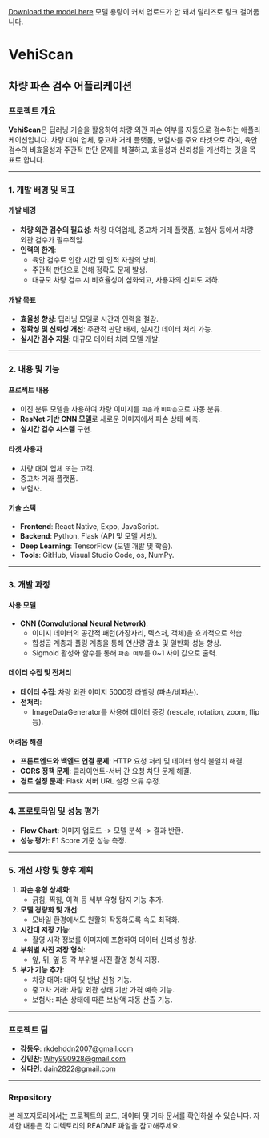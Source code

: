 [Download the model here](https://github.com/username/repo/releases/download/v1.0/car_damage_detection_model.h5)
모델 용량이 커서 업로드가 안 돼서 릴리즈로 링크 걸어둡니다.
# VehiScan

## 차량 파손 검수 어플리케이션

### 프로젝트 개요
**VehiScan**은 딥러닝 기술을 활용하여 차량 외관 파손 여부를 자동으로 검수하는 애플리케이션입니다. 차량 대여 업체, 중고차 거래 플랫폼, 보험사를 주요 타겟으로 하여, 육안 검수의 비효율성과 주관적 판단 문제를 해결하고, 효율성과 신뢰성을 개선하는 것을 목표로 합니다.

---

### 1. 개발 배경 및 목표
#### 개발 배경
- **차량 외관 검수의 필요성**: 차량 대여업체, 중고차 거래 플랫폼, 보험사 등에서 차량 외관 검수가 필수적임.
- **인력의 한계**: 
  - 육안 검수로 인한 시간 및 인적 자원의 낭비.
  - 주관적 판단으로 인해 정확도 문제 발생.
  - 대규모 차량 검수 시 비효율성이 심화되고, 사용자의 신뢰도 저하.

#### 개발 목표
- **효율성 향상**: 딥러닝 모델로 시간과 인력을 절감.
- **정확성 및 신뢰성 개선**: 주관적 판단 배제, 실시간 데이터 처리 가능.
- **실시간 검수 지원**: 대규모 데이터 처리 모델 개발.

---

### 2. 내용 및 기능
#### 프로젝트 내용
- 이진 분류 모델을 사용하여 차량 이미지를 `파손`과 `비파손`으로 자동 분류.
- **ResNet 기반 CNN 모델**로 새로운 이미지에서 파손 상태 예측.
- **실시간 검수 시스템** 구현.

#### 타겟 사용자
- 차량 대여 업체 또는 고객.
- 중고차 거래 플랫폼.
- 보험사.

#### 기술 스택
- **Frontend**: React Native, Expo, JavaScript.
- **Backend**: Python, Flask (API 및 모델 서빙).
- **Deep Learning**: TensorFlow (모델 개발 및 학습).
- **Tools**: GitHub, Visual Studio Code, os, NumPy.

---

### 3. 개발 과정
#### 사용 모델
- **CNN (Convolutional Neural Network)**:
  - 이미지 데이터의 공간적 패턴(가장자리, 텍스처, 객체)을 효과적으로 학습.
  - 합성곱 계층과 풀링 계층을 통해 연산량 감소 및 일반화 성능 향상.
  - Sigmoid 활성화 함수를 통해 `파손 여부`를 0~1 사이 값으로 출력.

#### 데이터 수집 및 전처리
- **데이터 수집**: 차량 외관 이미지 5000장 라벨링 (파손/비파손).
- **전처리**:
  - ImageDataGenerator를 사용해 데이터 증강 (rescale, rotation, zoom, flip 등).

#### 어려움 해결
- **프론트엔드와 백엔드 연결 문제**: HTTP 요청 처리 및 데이터 형식 불일치 해결.
- **CORS 정책 문제**: 클라이언트-서버 간 요청 차단 문제 해결.
- **경로 설정 문제**: Flask 서버 URL 설정 오류 수정.

---

### 4. 프로토타입 및 성능 평가
- **Flow Chart**: 이미지 업로드 -> 모델 분석 -> 결과 반환.
- **성능 평가**: F1 Score 기준 성능 측정.

---

### 5. 개선 사항 및 향후 계획
1. **파손 유형 상세화**:
   - 긁힘, 찍힘, 이격 등 세부 유형 탐지 기능 추가.
2. **모델 경량화 및 개선**:
   - 모바일 환경에서도 원활히 작동하도록 속도 최적화.
3. **시간대 저장 기능**:
   - 촬영 시각 정보를 이미지에 포함하여 데이터 신뢰성 향상.
4. **부위별 사진 저장 형식**:
   - 앞, 뒤, 옆 등 각 부위별 사진 촬영 형식 지정.
5. **부가 기능 추가**:
   - 차량 대여: 대여 및 반납 신청 기능.
   - 중고차 거래: 차량 외관 상태 기반 가격 예측 기능.
   - 보험사: 파손 상태에 따른 보상액 자동 산출 기능.

---

### 프로젝트 팀
- **강동우**: rkdehddn2007@gmail.com
- **강민찬**: Why990928@gmail.com
- **심다인**: dain2822@gmail.com

---

### Repository
본 레포지토리에서는 프로젝트의 코드, 데이터 및 기타 문서를 확인하실 수 있습니다. 자세한 내용은 각 디렉토리의 README 파일을 참고해주세요.
